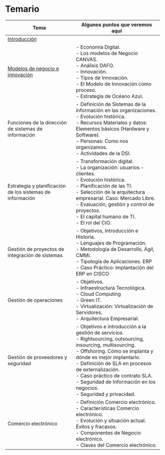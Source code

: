# Temario

Tema|Algunos puntos que veremos aquí
-|-
[Introducción](t00-introduccion.md)|
[Modelos de negocio e innovación](./t01-modelosDeNegocioInnovacion.md)|- Economía Digital.<br />- Los modelos de Negocio CANVAS.<br />- Análisis DAFO.<br />- Innovación.<br />- Tipos de Innovación.<br />- El Modelo de Innovación como proceso.<br />- Estrategia de Océano Azul.
Funciones de la dirección de sistemas de información|- Definición de Sistemas de la información en las organizaciones.<br />- Evolución histórica.<br />- Recursos Materiales y datos: Elementos básicos (Hardware y Software).<br />- Personas: Como nos organizamos.<br />- Actividades de la DSI.
Estrategia y planificación de los sistemas de información|- Transformación digital.<br />- La organización: usuarios - clientes.<br />- Evolución histórica.<br />- Planificación de las TI.<br />- Selección de la arquitectura empresarial. Caso: Mercado Libre.<br />- Evaluación, gestión y control de proyectos.<br />- El capital humano de TI.<br />- El rol del CIO.
Gestión de proyectos de integración de sistemas|- Objetivos, Introducción e Historia.<br />- Lenguajes de Programación.<br />- Metodología de Desarrollo, Ágil, CMMi.<br />- Tipología de Aplicaciones. ERP<br />- Caso Práctico: Implantación del ERP en CISCO
Gestión de operaciones|- Objetivos.<br />- Infraestructura Tecnológica.<br />- Cloud Computing<br />- Green IT.<br />- Virtualización: Virtualización de Servidores.<br />- Arquitectura Empresarial. 
Gestión de proveedores y seguridad|- Objetivos e introducción a la gestión de servicios.<br />- Rightsourcing, outsourcing, insourcing, multisourcing. <br />- Offshoring. Cómo se implanta y dónde es mejor implantarlo.<br />- Definición de SLA en procesos de externalización.<br />- Caso práctico de contrato SLA.<br />- Seguridad de Información en los negocios.<br />- Seguridad y privacidad.
Comercio electrónico|- Definición Comercio electrónico.<br />- Características Comercio electrónico.<br />- Evolución y situación actual. Éxitos y fracasos.<br />- Componentes de Negocio electrónico.<br />- Claves del Comercio electrónico.